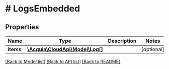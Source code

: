 # # LogsEmbedded

## Properties

Name | Type | Description | Notes
------------ | ------------- | ------------- | -------------
**items** | [**\Acquia\CloudApi\Model\Log[]**](Log.md) |  | [optional]

[[Back to Model list]](../../README.md#models) [[Back to API list]](../../README.md#endpoints) [[Back to README]](../../README.md)
